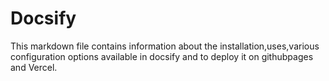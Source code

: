 # Docsify
This markdown file contains information about the installation,uses,various configuration options available in docsify and to deploy it on githubpages and Vercel.
